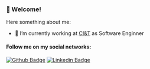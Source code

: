 ### 👋 Welcome!

Here something about me:

- 🔭  I’m currently working at [CI&T](https://ciandt.com/us/en-us) as Software Enginner

#### Follow me on my social networks:
[![Github Badge](https://img.shields.io/badge/-Github-000?style=flat-square&logo=Github&logoColor=white&link=https://github.com/guilhermerm-dev)](https://github.com/guilhermerm-dev)
[![Linkedin Badge](https://img.shields.io/badge/-LinkedIn-blue?style=flat-square&logo=Linkedin&logoColor=white&link=https://www.linkedin.com/in/guilherme-ramos-mendes-b1776616a/)](https://www.linkedin.com/in/guilherme-ramos-mendes-b1776616a/)
